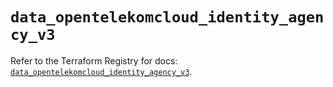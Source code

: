 # `data_opentelekomcloud_identity_agency_v3`

Refer to the Terraform Registry for docs: [`data_opentelekomcloud_identity_agency_v3`](https://registry.terraform.io/providers/opentelekomcloud/opentelekomcloud/1.36.15/docs/data-sources/identity_agency_v3).

